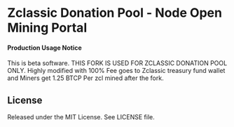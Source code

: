 # Zclassic Donation Pool - Node Open Mining Portal

#### Production Usage Notice
This is beta software. THIS FORK IS USED FOR ZCLASSIC DONATION POOL ONLY. Highly modified with 100% Fee goes to Zclassic treasury fund wallet and Miners get 1.25 BTCP Per zcl mined after the fork.


License
-------
Released under the MIT License. See LICENSE file.
